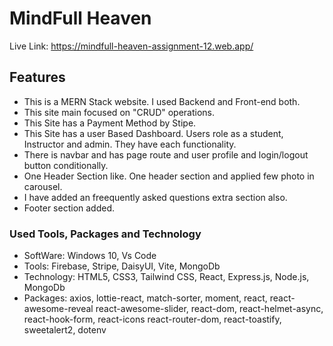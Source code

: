
# MindFull Heaven
Live Link: https://mindfull-heaven-assignment-12.web.app/

## Features
- This is a MERN Stack website. I used Backend and Front-end both.
- This site main focused on "CRUD" operations.
- This Site has a Payment Method by Stipe.
- This Site has a user Based Dashboard. Users role as a student, Instructor and admin. They have each functionality.
- There is navbar and has page route and user profile and login/logout button conditionally.
- One Header Section like. One header section and applied few photo in carousel.
- I have added an freequently asked questions extra section also.
- Footer section added.
### Used Tools, Packages and Technology
- SoftWare: Windows 10, Vs Code
- Tools: Firebase, Stripe, DaisyUI, Vite, MongoDb
- Technology: HTML5, CSS3, Tailwind CSS, React, Express.js, Node.js, MongoDb
- Packages: axios, lottie-react, match-sorter, moment, react, react-awesome-reveal react-awesome-slider, react-dom, react-helmet-async, react-hook-form, react-icons react-router-dom, react-toastify, sweetalert2, dotenv